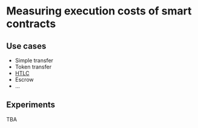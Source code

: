 # Measuring execution costs of smart contracts

## Use cases

- Simple transfer
- Token transfer
- [HTLC](contracts/htlc)
- Escrow
- ...

## Experiments

TBA
